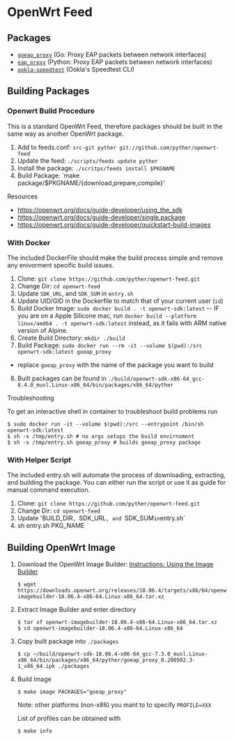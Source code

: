 # OpenWrt Feed
## Packages

* [`goeap_proxy`](https://github.com/pyther/goeap_proxy) (Go: Proxy EAP packets between network interfaces)
* [`eap_proxy`](https://github.com/jaysoffian/eap_proxy) (Python: Proxy EAP packets between network interfaces)
* [`ookla-speedtest`](https://www.speedtest.net/apps/cli) (Ookla's Speedtest CLI)

## Building Packages
### Openwrt Build Procedure
This is a standard OpenWrt Feed, therefore packages should be built in the same way as another OpenWrt package.

1. Add to feeds.conf: `src-git pyther git://github.com/pyther/openwrt-feed`
2. Update the feed: `./scripts/feeds update pyther`
3. Install the package: `./scritps/feeds install $PKGNAME`
4. Build Package: `make package/$PKGNAME/{download,prepare,compile}' 

Resources
- https://openwrt.org/docs/guide-developer/using_the_sdk
- https://openwrt.org/docs/guide-developer/single.package
- https://openwrt.org/docs/guide-developer/quickstart-build-images

### With Docker
The included DockerFile should make the build process simple and remove any enivorment specific build issues.

1. Clone: `git clone https://github.com/pyther/openwrt-feed.git`
2. Change Dir: `cd openwrt-feed`
3. Update `SDK_URL`, and `SDK_SUM` in `entry.sh`
4. Update UID/GID in the Dockerfile to match that of your current user (`id`)
4. Build Docker Image: `sudo docker build . -t openwrt-sdk:latest`
  -- IF you are on a Apple Silicone mac, run `docker build --platform linux/amd64 . -t openwrt-sdk:latest` instead, as it fails with ARM native version of Alpine.
6. Create Build Directory: `mkdir ./build`
7. Build Package: `sudo docker run --rm -it --volume $(pwd):/src openwrt-sdk:latest goeap_proxy`
  - replace `goeap_proxy` with the name of the package you want to build
8. Built packages can be found in `./build/openwrt-sdk-x86-64_gcc-8.4.0_musl.Linux-x86_64/bin/packages/x86_64/pyther`

Troubleshooting

To get an interactive shell in container to troubleshoot build problems run
```
$ sudo docker run -it --volume $(pwd):/src --entrypoint /bin/sh openwrt-sdk:latest
$ sh -x /tmp/entry.sh # no args setups the build envirnoment
$ sh -x /tmp/entry.sh goeap_proxy # builds goeap_proxy package
```


### With Helper Script
The included entry.sh will automate the process of downloading, extracting, and
building the package. You can either run the script or use it as guide for
manual command execution.

1. Clone: `git clone https://github.com/pyther/openwrt-feed.git`
2. Change Dir: `cd openwrt-feed`
3. Update 'BUILD_DIR`, `SDK_URL`, and `SDK_SUM` in `entry.sh`
4. sh entry.sh PKG_NAME

## Building OpenWrt Image

1. Download the OpenWrt Image Builder: [Instructions: Using the Image Builder](https://openwrt.org/docs/guide-user/additional-software/imagebuilder)
    ```
    $ wget https://downloads.openwrt.org/releases/18.06.4/targets/x86/64/openwrt-imagebuilder-18.06.4-x86-64.Linux-x86_64.tar.xz
    ```

2. Extract Image Builder and enter directory
    ```
    $ tar xf openwrt-imagebuilder-18.06.4-x86-64.Linux-x86_64.tar.xz
    $ cd openwrt-imagebuilder-18.06.4-x86-64.Linux-x86_64
    ```

3. Copy built package into `./packages`
    ```
    $ cp ~/build/openwrt-sdk-18.06.4-x86-64_gcc-7.3.0_musl.Linux-x86_64/bin/packages/x86_64/pyther/goeap_proxy_0.200502.3-1_x86_64.ipk ./packages
    ```

4. Build Image
    ```
    $ make image PACKAGES="goeap_proxy"
    ```

    Note: other platforms (non-x86) you mant to to specify `PROFILE=XXX`

    List of profiles can be obtained with
    ```
    $ make info
    ```
